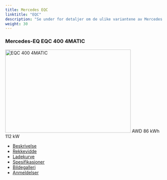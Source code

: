```yaml
---
title: Mercedes EQC
linktitle: "EQC"
description: "Se under for detaljer om de ulike variantene av Mercedes EQC"
weight: 30
---
```

<!-- markdownlint-disable MD033 -->
<!-- markdownlint-disable MD010 -->
<div class="container p-3 mb-4 bg-body-tertiary rounded border">
<h3>Mercedes-EQ EQC 400 4MATIC</h3>
	<div class="row">
		<div class="col col-12 col-md-6">
			<a href="eqc_400_4matic/"><img src="https://media.evkx.net/multimedia/models/mercedes/eqc/eqc_400_4matic/main_1_xst.jpg" class="img-fluid" width="400px" height="266px" alt="EQC 400 4MATIC" ></a>
<i class="bi bi-record2-fill"></i> AWD <i class="bi bi-battery-full"></i> 86 kWh <i class="bi bi-ev-station"></i> 112 kW 
		</div>
		<div class="col col-12 col-md-6">
			<ul class="list-group list-group-flush">
				<li class="list-group-item list-group-item-action"><a href="eqc_400_4matic/" class="text-decoration-none text-black"><i class="bi-car-front"></i> Beskrivelse</a></li>
				<li class="list-group-item list-group-item-action"><a href="eqc_400_4matic/rangeandconsumption/" class="text-decoration-none text-black" ><i class="bi-file-earmark-bar-graph"></i> Rekkevidde</a></li>
				<li class="list-group-item list-group-item-action"><a href="eqc_400_4matic/chargingcurve/" class="text-decoration-none text-black" ><i class="bi-battery-charging"></i> Ladekurve</a></li>
				<li class="list-group-item list-group-item-action"><a href="eqc_400_4matic/specifications/" class="text-decoration-none text-black" ><i class="bi-layout-text-sidebar-reverse"></i> Spesifikasjoner</a></li>
				<li class="list-group-item list-group-item-action"><a href="eqc_400_4matic/gallery/" class="text-decoration-none text-black" ><i class="bi-images"></i> Bildegalleri</a></li>
				<li class="list-group-item list-group-item-action"><a href="eqc_400_4matic/reviews/" class="text-decoration-none text-black" ><i class="bi-person-video2"></i> Anmeldelser</a></li>
			</ul>
		</div>
	</div>
</div>
